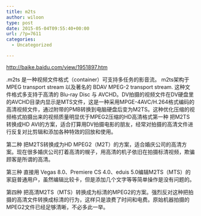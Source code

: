 ```yaml
---
title: m2ts
author: wiloon
type: post
date: 2015-05-04T09:55:40+00:00
url: /?p=7611
categories:
  - Uncategorized

---
```

http://baike.baidu.com/view/1951897.htm

.m2ts 是一种视频文件格式（container）可支持多任务的影音流。 m2ts架构于MPEG transport stream 以及著名的 BDAV MPEG-2 transport stream. 这种文件格式多支持于高清的 Blu-ray Disc 与 AVCHD。DV拍摄的视频文件在DV硬盘里的AVCHD目录内显示是MTS文件，这是一种采用MPGE-4AVC/H.264格式编码的高清视频文件，通过附带的PMB转换到电脑硬盘后变为M2TS。这种优化压缩的视频格式拍摄出来的视频质量明显优于MPEG2压缩的HD高清格式第一种 把M2TS转换成HD AVI的方案，适合打算用DV拍摄电影的朋友，经常对拍摄的高清文件进行反复对比剪辑和添加各种特效的回放和使用。
  
第二种 把M2TS转换成为HD MPEG2（M2T）的方案，适合婚庆公司的高清方案。现在很多婚庆公司打着高清的幌子，用高清的机子依旧在拍摄标清视频，欺骗顾客是所谓的高清。
  
第三种 直接用 Vegas 8.0、Premiere CS 4.0、eduis 5.0编辑M2TS（MTS）的家庭普通用户，虽然编辑比较卡，但是添加几个文字等等简单操作是没有问题的。
  
第四种 把高清M2TS（MTS）转换成为标清的MPEG2的方案。强烈反对这种把拍摄的高清文件转换成标清的行为，这样只是浪费了时间和电费。原始机器拍摄的MPEG2文件已经足够清晰，不必多此一举。